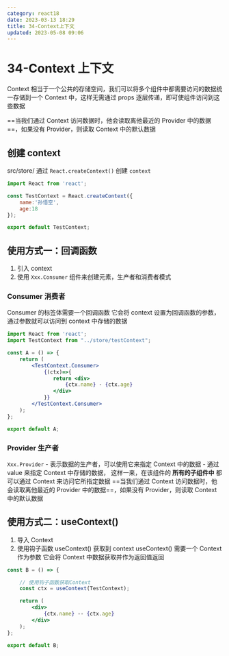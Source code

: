 ```yaml
---
category: react18
date: 2023-03-13 18:29
title: 34-Context上下文
updated: 2023-05-08 09:06
---
```


# 34-Context 上下文

Context 相当于一个公共的存储空间，我们可以将多个组件中都需要访问的数据统一存储到一个 Context 中，这样无需通过 props 逐层传递，即可使组件访问到这些数据

==当我们通过 Context 访问数据时，他会读取离他最近的 Provider 中的数据==，如果没有 Provider，则读取 Context 中的默认数据

## 创建 context

src/store/
通过 `React.createContext()` 创建 `context`

```jsx
import React from 'react';

const TestContext = React.createContext({
    name:'孙悟空',
    age:18
});

export default TestContext;
```

## 使用方式一：回调函数

1. 引入 context
2. 使用 `Xxx.Consumer` 组件来创建元素，生产者和消费者模式

### Consumer 消费者

Consumer 的标签体需要一个回调函数
它会将 context 设置为回调函数的参数，通过参数就可以访问到 context 中存储的数据

```jsx
import React from 'react';
import TestContext from "../store/testContext";

const A = () => {
    return (
        <TestContext.Consumer>
            {(ctx)=>{
               return <div>
                   {ctx.name} - {ctx.age}
               </div>
            }}
        </TestContext.Consumer>
    );
};

export default A;

```

### Provider 生产者

`Xxx.Provider` - 表示数据的生产者，可以使用它来指定 Context 中的数据 - 通过 value 来指定 Context 中存储的数据，
这样一来，在该组件的 **所有的子组件中** 都可以通过 Context 来访问它所指定数据
==当我们通过 Context 访问数据时，他会读取离他最近的 Provider 中的数据==，如果没有 Provider，则读取 Context 中的默认数据

## 使用方式二：useContext()

1. 导入 Context
2. 使用钩子函数 useContext() 获取到 context
   useContext() 需要一个 Context 作为参数
   它会将 Context 中数据获取并作为返回值返回

```jsx
const B = () => {

    // 使用钩子函数获取Context
    const ctx = useContext(TestContext);

    return (
        <div>
            {ctx.name} -- {ctx.age}
        </div>
    );
};

export default B;
```